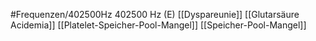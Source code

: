 #Frequenzen/402500Hz
402500 Hz (E)
[[Dyspareunie]]
[[Glutarsäure Acidemia]]
[[Platelet-Speicher-Pool-Mangel]]
[[Speicher-Pool-Mangel]]
